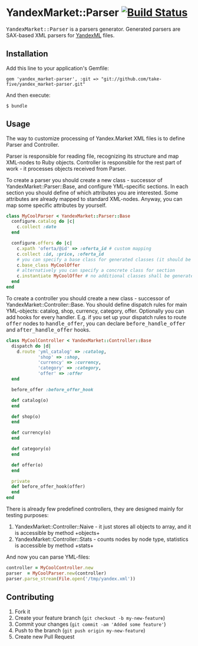 # YandexMarket::Parser [![Build Status](https://secure.travis-ci.org/take-five/yandex_market-parser.png?branch=master)](http://travis-ci.org/take-five/yandex_market-parser)

<tt>YandexMarket::Parser</tt> is a parsers generator. Generated parsers are SAX-based XML parsers for [YandexML](http://partner.market.yandex.ru/legal/tt/) files.

## Installation

Add this line to your application's Gemfile:

    gem 'yandex_market-parser', :git => "git://github.com/take-five/yandex_market-parser.git"

And then execute:

    $ bundle

## Usage

The way to customize processing of Yandex.Market XML files is to define Parser and Controller.

Parser is responsible for reading file, recognizing its structure and map XML-nodes to Ruby objects.
Controller is responsible for the rest part of work - it processes objects received from Parser.

To create a parser you should create a new class - successor of YandexMarket::Parser::Base, and configure YML-specific sections. In each section you should define of which attributes you are interested. Some attributes are already mapped to standard XML-nodes. Anyway, you can map some specific attributes by yourself.
```ruby
class MyCoolParser < YandexMarket::Parser::Base
  configure.catalog do |c|
    c.collect :date
  end

  configure.offers do |c|
    c.xpath 'oferta/@id' => :oferta_id # custom mapping
    c.collect :id, :price, :oferta_id
    # you can specify a base class for generated classes (it should be successor of YandexMarket::Model)
    c.base_class MyCoolOffer
    # alternatively you can specify a concrete class for section
    c.instantiate MyCoolOffer # no additional classes shall be generated
  end
end
```

To create a controller you should create a new class - successor of YandexMarket::Controller::Base. You should define dispatch rules for main YML-objects: catalog, shop, currency, category, offer. Optionally you can add hooks for every handler. E.g. if you set up your dispatch rules to route <tt>offer</tt> nodes to <tt>handle_offer</tt>, you can declare <tt>before_handle_offer</tt> and <tt>after_handle_offer</tt> hooks.
```ruby
class MyCoolController < YandexMarket::Controller::Base
  dispatch do |d|
    d.route 'yml_catalog' => :catalog,
            'shop' => :shop,
            'currency' => :currency,
            'category' => :category,
            'offer' => :offer
  end

  before_offer :before_offer_hook

  def catalog(o)
  end

  def shop(o)
  end

  def currency(o)
  end

  def category(o)
  end

  def offer(o)
  end

  private
  def before_offer_hook(offer)
  end
end
```

There is already few predefined controllers, they are designed mainly for testing purposes:
1. YandexMarket::Controller::Naive - it just stores all objects to array, and it is accessible by method +objects+
2. YandexMarket::Controller::Stats - counts nodes by node type, statistics is accessible by method +stats+

And now you can parse YML-files:
```ruby
controller = MyCoolController.new
parser  = MyCoolParser.new(controller)
parser.parse_stream(File.open('/tmp/yandex.xml'))
```

## Contributing

1. Fork it
2. Create your feature branch (`git checkout -b my-new-feature`)
3. Commit your changes (`git commit -am 'Added some feature'`)
4. Push to the branch (`git push origin my-new-feature`)
5. Create new Pull Request
